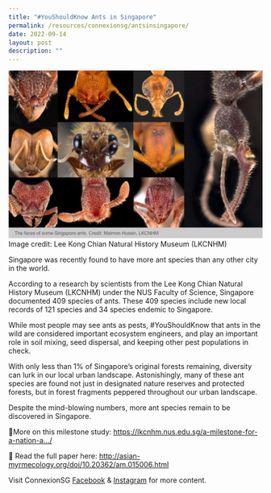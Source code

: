 ```yaml
---
title: "#YouShouldKnow Ants in Singapore"
permalink: /resources/connexionsg/antsinsingapore/
date: 2022-09-14
layout: post
description: ""
---
```

![](/images/connexionsg/2022/ant.jpg)
Image credit: Lee Kong Chian Natural History Museum (LKCNHM)

Singapore was recently found to have more ant species than any other city in the world.

According to a research by scientists from the Lee Kong Chian Natural History Museum (LKCNHM) under the NUS Faculty of Science, Singapore documented 409 species of ants. These 409 species include new local records of 121 species and 34 species endemic to Singapore.

While most people may see ants as pests, #YouShouldKnow that ants in the wild are considered important ecosystem engineers, and play an important role in soil mixing, seed dispersal, and keeping other pest populations in check.

With only less than 1% of Singapore’s original forests remaining, diversity can lurk in our local urban landscape. Astonishingly, many of these ant species are found not just in designated nature reserves and protected forests, but in forest fragments peppered throughout our urban landscape.

Despite the mind-blowing numbers, more ant species remain to be discovered in Singapore.

🔗More on this milestone study: https://lkcnhm.nus.edu.sg/a-milestone-for-a-nation-a.../

📄 Read the full paper here: http://asian-myrmecology.org/doi/10.20362/am.015006.html

Visit ConnexionSG [Facebook](https://www.facebook.com/ConnexionSG) & [Instagram](https://www.instagram.com/connexionsg/)​ for more content.
